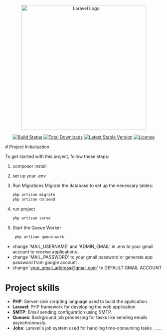 <p align="center"><a href="https://laravel.com" target="_blank"><img src="https://raw.githubusercontent.com/laravel/art/master/logo-lockup/5%20SVG/2%20CMYK/1%20Full%20Color/laravel-logolockup-cmyk-red.svg" width="400" alt="Laravel Logo"></a></p>

<p align="center">
<a href="https://github.com/laravel/framework/actions"><img src="https://github.com/laravel/framework/workflows/tests/badge.svg" alt="Build Status"></a>
<a href="https://packagist.org/packages/laravel/framework"><img src="https://img.shields.io/packagist/dt/laravel/framework" alt="Total Downloads"></a>
<a href="https://packagist.org/packages/laravel/framework"><img src="https://img.shields.io/packagist/v/laravel/framework" alt="Latest Stable Version"></a>
<a href="https://packagist.org/packages/laravel/framework"><img src="https://img.shields.io/packagist/l/laravel/framework" alt="License"></a>
</p>
# Project Initialization

To get started with this project, follow these steps:
1. composer install

2. set up your .env 

3. Run Migrations
   Migrate the database to set up the necessary tables:
   ```bash
   php artisan migrate
   php artisan db:seed

4. run project 
   ```bash 
   php artisan serve

5. Start the Queue Worker
   ```bash
    php artisan queue:work
 - change 'MAIL_USERNAME' and 'ADMIN_EMAIL' in .env to your gmail account to receive applications .
 - change 'MAIL_PASSWORD' to your gmail password or generate app password from google account .
 - change 'your_gmail_address@gmail.com' to DEFAULT GMAIL ACCOUNT 

 # Project skills 
- **PHP**: Server-side scripting language used to build the application.
- **Laravel**: PHP framework for developing the web application.
- **SMTP**: Email sending configuration using SMTP.
- **Queues**: Background job processing for tasks like sending emails asynchronously.
- **Jobs**: Laravel's job system used for handling time-consuming tasks .
.....